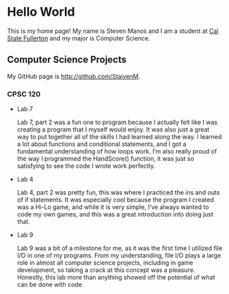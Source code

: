 # Hello World

This is my home page! My name is Steven Manos and I am a student at [Cal State Fullerton](http://www.fullerton.edu/) and my major is Computer Science.

## Computer Science Projects

My GitHub page is http://github.com/StaivenM.

### CPSC 120

* Lab 7

    Lab 7, part 2 was a fun one to program because I actually felt like I was creating a program that I myself would enjoy. It was also just a great way to put together all of the skills I had learned along the way. I learned a lot about functions and conditional statements, and I got a fundamental understanding of how loops work. I’m also really proud of the way I programmed the HandScore() function, it was just so satisfying to see the code I wrote work perfectly.

* Lab 4

    Lab 4, part 2 was pretty fun, this was where I practiced the ins and outs of if statements. It was especially cool because the program I created was a Hi-Lo game, and while it is very simple, I’ve always wanted to code my own games, and this was a great introduction into doing just that.

* Lab 9

    Lab 9 was a bit of a milestone for me, as it was the first time I utilized file I/O in one of my programs. From my understanding, file I/O plays a large role in almost all computer science projects, including in game development, so taking a crack at this concept was a pleasure. Honestly, this lab more than anything showed off the potential of what can be done with code.